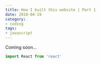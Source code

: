 ```yaml
---
title: How I built this website | Part 1
date: 2018-04-19
category:
- coding
tags:
- javascript
---
```

Coming soon...


```js
import React from 'react'
```
